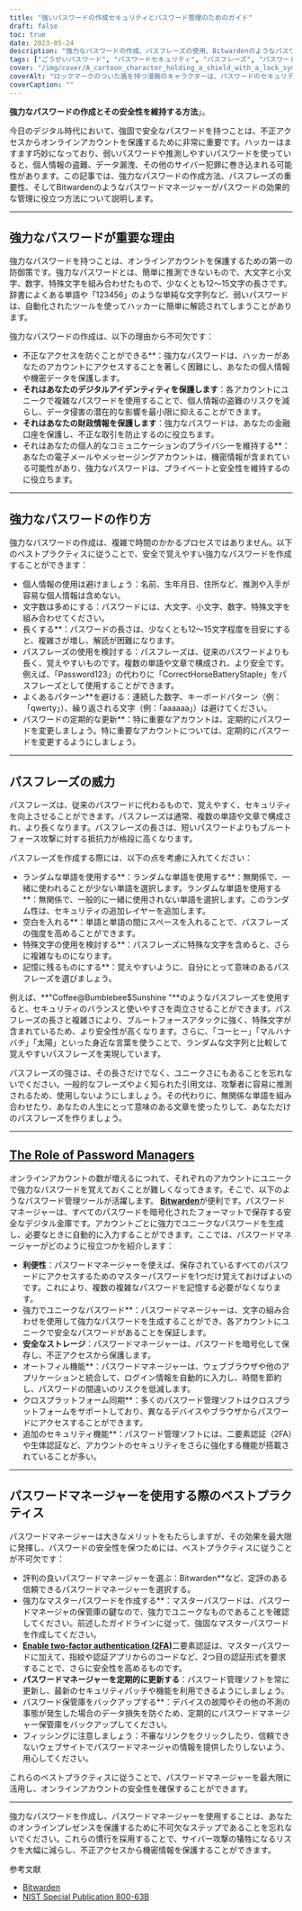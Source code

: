 ```yaml
---
title: "強いパスワードの作成セキュリティとパスワード管理のためのガイド"
draft: false
toc: true
date: 2023-05-24
description: "強力なパスワードの作成、パスフレーズの使用、Bitwardenのようなパスワードマネージャーを使った安全な管理方法について学びます。"
tags: ["ごうせいパスワード", "パスワードセキュリティ", "パスフレーズ", "パスワードマネージャー", "ビットワーデン", "オンラインセキュリティ", "サイバーセキュリティ", "パスワード強度", "データ保護", "デジタルセキュリティ", "パスワードのベストプラクティス", "パスワードのヒント", "セキュアパスワード", "パスワード管理ツール", "オンラインプライバシー", "帳合", "データ機密保護", "パスワードの複雑性", "パスワードジェネレータ", "二要素認証", "パスワードの堅牢化", "パスワード管理ガイド", "パスワードの安全対策", "強力なパスワードの作成", "パスワード保護", "安全なパスワード管理", "パスワードマネージャーのメリット", "パスフレーズセキュリティ", "パスワードマネージャーのおすすめ", "パスワードマネージャのベストプラクティス", "パスワードマネージャセキュリティ", "パスワードマネージャの機能"]
cover: "/img/cover/A_cartoon_character_holding_a_shield_with_a_lock_symbol.png"
coverAlt: "ロックマークのついた盾を持つ漫画のキャラクターは、パスワードのセキュリティと保護を表現しています。"
coverCaption: ""
---
```


**強力なパスワードの作成とその安全性を維持する方法**」。

今日のデジタル時代において、強固で安全なパスワードを持つことは、不正アクセスからオンラインアカウントを保護するために非常に重要です。ハッカーはますます巧妙になっており、弱いパスワードや推測しやすいパスワードを使っていると、個人情報の盗難、データ漏洩、その他のサイバー犯罪に巻き込まれる可能性があります。この記事では、強力なパスワードの作成方法、パスフレーズの重要性、そしてBitwardenのようなパスワードマネージャーがパスワードの効果的な管理に役立つ方法について説明します。

______

## 強力なパスワードが重要な理由

強力なパスワードを持つことは、オンラインアカウントを保護するための第一の防御策です。強力なパスワードとは、簡単に推測できないもので、大文字と小文字、数字、特殊文字を組み合わせたもので、少なくとも12～15文字の長さです。辞書によくある単語や「123456」のような単純な文字列など、弱いパスワードは、自動化されたツールを使ってハッカーに簡単に解読されてしまうことがあります。

強力なパスワードの作成は、以下の理由から不可欠です：

- 不正なアクセスを防ぐことができる**：強力なパスワードは、ハッカーがあなたのアカウントにアクセスすることを著しく困難にし、あなたの個人情報や機密データを保護します。
- **それはあなたのデジタルアイデンティティを保護します**：各アカウントにユニークで複雑なパスワードを使用することで、個人情報の盗難のリスクを減らし、データ侵害の潜在的な影響を最小限に抑えることができます。
- **それはあなたの財政情報を保護します**：強力なパスワードは、あなたの金融口座を保護し、不正な取引を防止するのに役立ちます。
- それはあなたの個人的なコミュニケーションのプライバシーを維持する**：あなたの電子メールやメッセージングアカウントは、機密情報が含まれている可能性があり、強力なパスワードは、プライベートと安全性を維持するのに役立ちます。

______

## 強力なパスワードの作り方

強力なパスワードの作成は、複雑で時間のかかるプロセスではありません。以下のベストプラクティスに従うことで、安全で覚えやすい強力なパスワードを作成することができます：

- 個人情報の使用は避けましょう：名前、生年月日、住所など、推測や入手が容易な個人情報は含めない。
- 文字数は多めにする：パスワードには、大文字、小文字、数字、特殊文字を組み合わせてください。
- 長くする**：パスワードの長さは、少なくとも12～15文字程度を目安にすると、複雑さが増し、解読が困難になります。
- パスフレーズの使用を検討する：パスフレーズは、従来のパスワードよりも長く、覚えやすいものです。複数の単語や文章で構成され、より安全です。例えば、「Password123」の代わりに「CorrectHorseBatteryStaple」をパスフレーズとして使用することができます。
- よくあるパターン**を避ける：連続した数字、キーボードパターン（例：「qwerty」）、繰り返される文字（例：「aaaaaa」）は避けてください。
- パスワードの定期的な更新**：特に重要なアカウントは、定期的にパスワードを変更しましょう。特に重要なアカウントについては、定期的にパスワードを変更するようにしましょう。

______

## パスフレーズの威力

パスフレーズは、従来のパスワードに代わるもので、覚えやすく、セキュリティを向上させることができます。パスフレーズは通常、複数の単語や文章で構成され、より長くなります。パスフレーズの長さは、短いパスワードよりもブルートフォース攻撃に対する抵抗力が格段に高くなります。

パスフレーズを作成する際には、以下の点を考慮に入れてください：

- ランダムな単語を使用する**：ランダムな単語を使用する**：無関係で、一緒に使われることが少ない単語を選択します。ランダムな単語を使用する**：無関係で、一般的に一緒に使用されない単語を選択します。このランダム性は、セキュリティの追加レイヤーを追加します。
- 空白を入れる**：単語と単語の間にスペースを入れることで、パスフレーズの強度を高めることができます。
- 特殊文字の使用を検討する**：パスフレーズに特殊な文字を含めると、さらに複雑なものになります。
- 記憶に残るものにする**：覚えやすいように、自分にとって意味のあるパスフレーズを選びましょう。

例えば、**"Coffee@Bumblebee$Sunshine "**のようなパスフレーズを使用すると、セキュリティのバランスと使いやすさを両立させることができます。パスフレーズの長さと複雑さにより、ブルートフォースアタックに強く、特殊文字が含まれているため、より安全性が高くなります。さらに、「コーヒー」「マルハナバチ」「太陽」といった身近な言葉を使うことで、ランダムな文字列と比較して覚えやすいパスフレーズを実現しています。

パスフレーズの強さは、その長さだけでなく、ユニークさにもあることを忘れないでください。一般的なフレーズやよく知られた引用文は、攻撃者に容易に推測されるため、使用しないようにしましょう。その代わりに、無関係な単語を組み合わせたり、あなたの人生にとって意味のある文章を使ったりして、あなただけのパスフレーズを作りましょう。

______

## [The Role of Password Managers](https://simeononsecurity.com/articles/bitwarden-and-keepassxc-vs-the-rest/)

オンラインアカウントの数が増えるにつれて、それぞれのアカウントにユニークで強力なパスワードを覚えておくことが難しくなってきます。そこで、以下のようなパスワード管理ツールが活躍します。 [**Bitwarden**](https://simeononsecurity.com/articles/bitwarden-and-keepassxc-vs-the-rest/)が便利です。パスワードマネージャーは、すべてのパスワードを暗号化されたフォーマットで保存する安全なデジタル金庫です。アカウントごとに強力でユニークなパスワードを生成し、必要なときに自動的に入力することができます。ここでは、パスワードマネージャーがどのように役立つかを紹介します：

- **利便性**：パスワードマネージャーを使えば、保存されているすべてのパスワードにアクセスするためのマスターパスワードを1つだけ覚えておけばよいのです。これにより、複数の複雑なパスワードを記憶する必要がなくなります。
- 強力でユニークなパスワード**：パスワードマネージャーは、文字の組み合わせを使用して強力なパスワードを生成することができ、各アカウントにユニークで安全なパスワードがあることを保証します。
- **安全なストレージ**：パスワードマネージャーは、パスワードを暗号化して保存し、不正アクセスから保護します。
- オートフィル機能**：パスワードマネージャーは、ウェブブラウザや他のアプリケーションと統合して、ログイン情報を自動的に入力し、時間を節約し、パスワードの間違いのリスクを低減します。
- クロスプラットフォーム同期**：多くのパスワード管理ソフトはクロスプラットフォームをサポートしており、異なるデバイスやブラウザからパスワードにアクセスすることができます。
- 追加のセキュリティ機能**：パスワード管理ソフトには、二要素認証（2FA）や生体認証など、アカウントのセキュリティをさらに強化する機能が搭載されていることが多い。

______

## パスワードマネージャーを使用する際のベストプラクティス

パスワードマネージャーは大きなメリットをもたらしますが、その効果を最大限に発揮し、パスワードの安全性を保つためには、ベストプラクティスに従うことが不可欠です：

- 評判の良いパスワードマネージャーを選ぶ：Bitwarden**など、定評のある信頼できるパスワードマネージャーを選択する。
- 強力なマスターパスワードを作成する**：マスターパスワードは、パスワードマネージャの保管庫の鍵なので、強力でユニークなものであることを確認してください。前述したガイドラインに従って、強固なマスターパスワードを作成してください。
- [**Enable two-factor authentication (2FA)**](https://simeononsecurity.com/articles/what-are-the-diferent-kinds-of-factors-in-mfa/)二要素認証は、マスターパスワードに加えて、指紋や認証アプリからのコードなど、2つ目の認証形式を要求することで、さらに安全性を高めるものです。
- **パスワードマネージャーを定期的に更新する**：パスワード管理ソフトを常に更新し、最新のセキュリティパッチや機能を利用できるようにしましょう。
- パスワード保管庫をバックアップする**：デバイスの故障やその他の不測の事態が発生した場合のデータ損失を防ぐため、定期的にパスワードマネージャー保管庫をバックアップしてください。
- フィッシングに注意しましょう：不審なリンクをクリックしたり、信頼できないウェブサイトでパスワードマネージャの情報を提供したりしないよう、用心してください。

これらのベストプラクティスに従うことで、パスワードマネージャーを最大限に活用し、オンラインアカウントの安全性を確保することができます。

______

強力なパスワードを作成し、パスワードマネージャーを使用することは、あなたのオンラインプレゼンスを保護するために不可欠なステップであることを忘れないでください。これらの慣行を採用することで、サイバー攻撃の犠牲になるリスクを大幅に減らし、不正アクセスから機密情報を保護することができます。

参考文献
- [Bitwarden](https://bitwarden.com/)
- [NIST Special Publication 800-63B](https://pages.nist.gov/800-63-3/sp800-63b.html)
